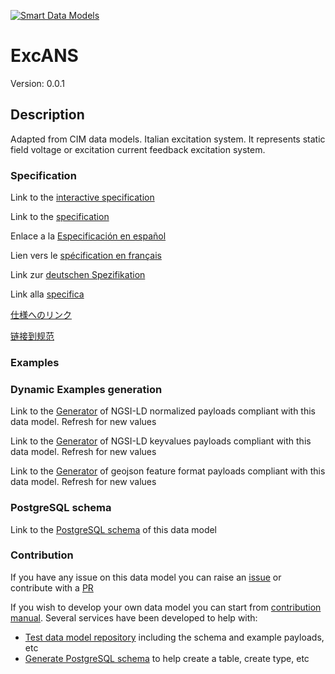 [![Smart Data Models](https://smartdatamodels.org/wp-content/uploads/2022/01/SmartDataModels_logo.png "Logo")](https://smartdatamodels.org)
# ExcANS
Version: 0.0.1

## Description 

Adapted from CIM data models. Italian excitation system. It represents static field voltage or excitation current feedback excitation system.
### Specification

Link to the [interactive specification](https://swagger.lab.fiware.org/?url=https://smart-data-models.github.io/dataModel.EnergyCIM/ExcANS/swagger.yaml)

Link to the [specification](https://github.com/smart-data-models/dataModel.EnergyCIM/blob/master/ExcANS/doc/spec.md)

Enlace a la [Especificación en español](https://github.com/smart-data-models/dataModel.EnergyCIM/blob/master/ExcANS/doc/spec_ES.md)

Lien vers le [spécification en français](https://github.com/smart-data-models/dataModel.EnergyCIM/blob/master/ExcANS/doc/spec_FR.md)

Link zur [deutschen Spezifikation](https://github.com/smart-data-models/dataModel.EnergyCIM/blob/master/ExcANS/doc/spec_DE.md)

Link alla [specifica](https://github.com/smart-data-models/dataModel.EnergyCIM/blob/master/ExcANS/doc/spec_IT.md)

[仕様へのリンク](https://github.com/smart-data-models/dataModel.EnergyCIM/blob/master/ExcANS/doc/spec_JA.md)

[链接到规范](https://github.com/smart-data-models/dataModel.EnergyCIM/blob/master/ExcANS/doc/spec_ZH.md)
### Examples
### Dynamic Examples generation

Link to the [Generator](https://smartdatamodels.org/extra/ngsi-ld_generator.php?schemaUrl=https://raw.githubusercontent.com/smart-data-models/dataModel.EnergyCIM/master/ExcANS/schema.json&email=info@smartdatamodels.org) of NGSI-LD normalized payloads compliant with this data model. Refresh for new values

Link to the [Generator](https://smartdatamodels.org/extra/ngsi-ld_generator_keyvalues.php?schemaUrl=https://raw.githubusercontent.com/smart-data-models/dataModel.EnergyCIM/master/ExcANS/schema.json&email=info@smartdatamodels.org) of NGSI-LD keyvalues payloads compliant with this data model. Refresh for new values

Link to the [Generator](https://smartdatamodels.org/extra/geojson_features_generator.php?schemaUrl=https://raw.githubusercontent.com/smart-data-models/dataModel.EnergyCIM/master/ExcANS/schema.json&email=info@smartdatamodels.org) of geojson feature format payloads compliant with this data model. Refresh for new values
### PostgreSQL schema

Link to the [PostgreSQL schema](https://smart-data-models.github.io/dataModel.EnergyCIM/ExcANS/schema.sql) of this data model
### Contribution

 If you have any issue on this data model you can raise an [issue](https://github.com/smart-data-models/dataModel.EnergyCIM/issues)  or contribute with a [PR](https://github.com/smart-data-models/dataModel.EnergyCIM/pulls)

 If you wish to develop your own data model you can start from [contribution manual](https://bit.ly/contribution_manual). Several services have been developed to help with: 
 - [Test data model repository](https://smartdatamodels.org/index.php/data-models-contribution-api/) including the schema and example payloads, etc
 - [Generate PostgreSQL schema](https://smartdatamodels.org/index.php/sql-service/) to help create a table, create type, etc
